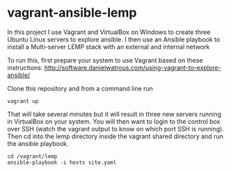 vagrant-ansible-lemp
====================

In this project I use Vagrant and VirtualBox on Windows to create three Ubuntu Linux servers to explore ansible. I then use an Ansible playbook to install a Multi-server LEMP stack with an external and internal network

To run this, first prepare your system to use Vagrant based on these instructions:
http://software.danielwatrous.com/using-vagrant-to-explore-ansible/

Clone this repository and from a command line run

```
vagrant up
```

That will take several minutes but it will result in three new servers running in VirtualBox on your system. You will then want to login to the control box over SSH (watch the vagrant output to know on which port SSH is running). Then cd into the lemp directory inside the vagrant shared directory and run the ansible playbook.

```
cd /vagrant/lemp
ansible-playbook -i hosts site.yaml
```
